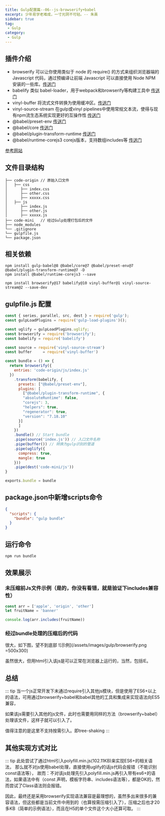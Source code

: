 ```yaml
---
title: Gulp配置篇--06--js-browserify+babel
excerpt: 少年易学老难成，一寸光阴不可轻。-- 朱熹
sidebar: true
tag:
 - Gulp
category:
 - Gulp
---
```


## 插件介绍
+ browserify 可以让你使用类似于 node 的 require() 的方式来组织浏览器端的 Javascript 代码，通过预编译让前端 Javascript 可以直接使用 Node NPM 安装的一些库。[传送门](https://github.com/browserify/browserify)
+ babelify 类似 babel-loader，用于webpack和browserify等构建工具中 [传送门](https://github.com/babel/babelify)
+ vinyl-buffer 将流式文件转换为使用缓冲区。[传送门](https://github.com/hughsk/vinyl-buffer)
+ vinyl-source-stream 在gulp或vinyl pipelines中使用常规文本流，使得与现有npm流生态系统实现更好的互操作性 [传送门](https://github.com/hughsk/vinyl-source-stream)
+ @babel/preset-env [传送门](https://www.babeljs.cn/docs/babel-preset-env)
+ @babel/core [传送门](https://www.babeljs.cn/docs/babel-core)
+ @babel/plugin-transform-runtime [传送门](https://www.babeljs.cn/docs/babel-plugin-transform-runtime)
+ @babel/runtime-corejs3 corejs版本，支持数组includes等 [传送门](https://www.babeljs.cn/docs/babel-plugin-transform-runtime)

[参考网站](https://www.digitalocean.com/community/tutorials/getting-started-with-browserify#toc-browserify-transforms)

## 文件目录结构

```
├── code-origin // 原始入口文件
│   ├── css
│      ├── index.css 
│      ├── other.css 
│      ├── xxxxx.css
│   ├── js
│      ├── index.js 
│      ├── other.js 
│      ├── xxxxx.js
├── code-mini   // 经过Gulp处理打包后的文件
├── node_modules
└── .gitignore
└── gulpfile.js 
└── package.json
```


## 相关依赖

```
npm install gulp-babel@8 @babel/core@7 @babel/preset-env@7 @babel/plugin-transform-runtime@7 -D
npm install @babel/runtime-corejs3 --save

npm install browserify@17 babelify@10 vinyl-buffer@1 vinyl-source-stream@2 --save-dev
```

## gulpfile.js 配置

```js
const { series, parallel, src, dest } = require('gulp');
const gulpLoadPlugins = require('gulp-load-plugins')();

const uglify = gulpLoadPlugins.uglify;
const browserify = require('browserify');
const babelify = require('babelify')

const source = require('vinyl-source-stream')
const buffer     = require('vinyl-buffer')

const bundle = () => {
  return browserify({
    entries: 'code-origin/js/index.js'
  })
    .transform(babelify, {
      presets: ["@babel/preset-env"],
      plugins: [
        ["@babel/plugin-transform-runtime", {
        "absoluteRuntime": false,
        "corejs": 3,
        "helpers": true,
        "regenerator": true,
        "version": "7.18.10"
      }]
      ]
    })
    .bundle() // Start bundle
    .pipe(source('index.js')) // 入口文件名称
    .pipe(buffer()) // 转换为gulp识别的管道
    .pipe(uglify({
      compress: true,
      mangle: true
    }))
    .pipe(dest('code-mini/js'))
}

exports.bundle = bundle
```

## package.json中新增scripts命令

```json
{
  "scripts": {
    "bundle": "gulp bundle"
  }
}
```

## 运行命令

```bash
npm run bundle
```

## 效果展示

### 未压缩前Js文件示例（是的，你没有看错，就是验证下includes兼容性）

```js
const arr = ['apple', 'origin', 'other']
let fruitName = 'banner'

console.log(arr.includes(fruitName))
```

### 经过bundle处理的压缩后的代码

很大，如下图，望不到底部
![示例](/assets/images/gulp/browserify.png =500x300)

虽然很大，但用html引入该js是可以正常在浏览器上运行的，当然，包括IE。


## 总结

::: tip
当一个js正常开发下未通过require引入其他js模块，但是使用了ES6+以上的语法，可用通过browserify+babel和babel其他的工具和集成来实现语法向ES5兼容，

如果该js需要引入其他的js文件，此时也需要用同样的方法（browserify+babel）处理该文件，这样子就可以引入了。

值得注意的是这里不支持按需引入。即tree-shaking
:::

## 其他实现方式对比

::: tip
此处尝试了通过html引入polyfill.min.js(102.11KB)来实现ES6+的相关语法，
那么就不对js使用babel处理，直接使用uglify的话js代码会报错（不能识别const语法等），
故而：不对该js处理先引入polyfill.min.js再引入带有es6+的语法，如果语法中有（const 声明，模板字符串、includes语法等），都是OK的，然而尝试了Class语法则会报错。

因此，最终还是采用browserify实现语法兼容是最理想的，虽然多出来很多的兼容语法，但这些都是当前文件中用到的（也算按需压缩引入了），压缩之后也才20多KB（简单的示例语法），而且在H5的单个文件这个大小还算可取。
:::